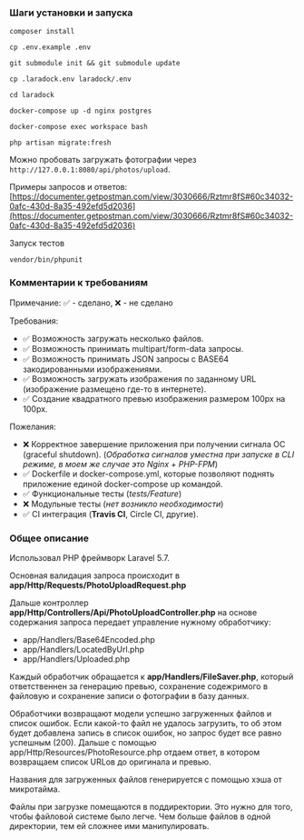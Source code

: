 ### Шаги установки и запуска

```
composer install
```
```
cp .env.example .env
```
```
git submodule init && git submodule update
```
``` 
cp .laradock.env laradock/.env
```
```
cd laradock
```
``` 
docker-compose up -d nginx postgres
```
``` 
docker-compose exec workspace bash
```
```  
php artisan migrate:fresh
```

 Можно пробовать загружать фотографии через `http://127.0.0.1:8080/api/photos/upload`.
 
 Примеры запросов и ответов:
 [https://documenter.getpostman.com/view/3030666/Rztmr8fS#60c34032-0afc-430d-8a35-492efd5d2036](https://documenter.getpostman.com/view/3030666/Rztmr8fS#60c34032-0afc-430d-8a35-492efd5d2036)
 
 Запуск тестов
 ```  
 vendor/bin/phpunit
 ```

### Комментарии к требованиям

Примечание: ✅ - сделано, ❌ - не сделано

Требования:
- ✅ Возможность загружать несколько файлов.
- ✅ Возможность принимать multipart/form-data запросы.
- ✅ Возможность принимать JSON запросы с BASE64 закодированными изображениями.
- ✅ Возможность загружать изображения по заданному URL (изображение размещено где-то в интернете).
- ✅ Создание квадратного превью изображения размером 100px на 100px.

Пожелания:
- ❌ Корректное завершение приложения при получении сигнала ОС (graceful shutdown). (_Обработка сигналов уместна при запуске в CLI режиме, в моем же случае это Nginx + PHP-FPM_)
- ✅ Dockerfile и docker-compose.yml, которые позволяют поднять приложение единой docker-compose up командой.
- ✅ Функциональные тесты (_tests/Feature_)
- ❌ Модульные тесты (_нет возникло необходимости_)
- ✅ CI интеграция (**Travis CI**, Circle CI, другие).

### Общее описание
Использовал PHP фреймворк Laravel 5.7.

Основная валидация запроса происходит в **app/Http/Requests/PhotoUploadRequest.php**

Дальше контроллер **app/Http/Controllers/Api/PhotoUploadController.php** на основе содержания запроса передает управление нужному обработчику:
- app/Handlers/Base64Encoded.php
- app/Handlers/LocatedByUrl.php
- app/Handlers/Uploaded.php

Каждый обработчик обращается к **app/Handlers/FileSaver.php**, который ответственнен за генерацию превью, сохранение содежримого в файловую и сохранение записи о фотографии в базу данных.
 
Обработчики возвращают модели успешно загруженных файлов и список ошибок. Если какой-то файл не удалось загрузить, то об этом будет добавлена запись в список ошибок, но запрос будет все равно успешным (200).
Дальше с помощью app/Http/Resources/PhotoResource.php отдаем ответ, в котором возвращаем список URLов до оригинала и превью. 

Названия для загруженных файлов генерируется с помощью хэша от микротайма.

Файлы при загрузке помещаются в поддиректории. Это нужно для того, чтобы файловой системе было легче. Чем больше файлов в одной директории, тем ей сложнее ими манипулировать.